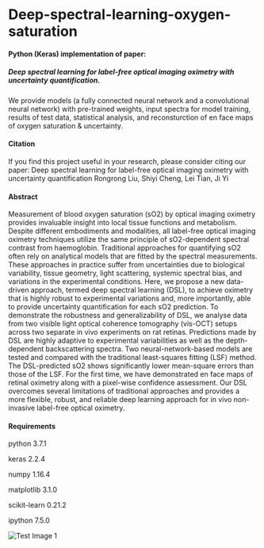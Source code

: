 # Deep-spectral-learning-oxygen-saturation

#### Python (Keras) implementation of paper: 
##### Deep	spectral	learning	for	label-free	optical	imaging	oximetry	with	uncertainty	quantification. 

We provide models (a fully connected neural network and a convolutional neural network) with pre-trained weights, input spectra for model training, results of test data, statistical analysis, and reconsturction of en face maps of oxygen saturation & uncertainty.

#### Citation
If you find this project useful in your research, please consider citing our paper:
Deep	spectral	learning	for	label-free	optical	imaging	oximetry	with	uncertainty	quantification
Rongrong	Liu, Shiyi	Cheng, Lei Tian, Ji	Yi

#### Abstract
Measurement of blood oxygen saturation (sO2) by optical imaging oximetry provides invaluable insight into local tissue functions and metabolism. Despite different embodiments and modalities, all label-free optical imaging oximetry techniques utilize the same principle of sO2-dependent spectral contrast from haemoglobin. Traditional approaches for quantifying sO2 often rely on analytical models that are fitted by the spectral measurements. These approaches in practice suffer from uncertainties due to biological variability, tissue geometry, light scattering, systemic spectral bias, and variations in the experimental conditions. Here, we propose a new data-driven approach, termed deep spectral learning (DSL), to achieve oximetry that is highly robust to experimental variations and, more importantly, able to provide uncertainty quantification for each sO2 prediction. To demonstrate the robustness and generalizability of DSL, we analyse data from two visible light optical coherence tomography (vis-OCT) setups across two separate in vivo experiments on rat retinas. Predictions made by DSL are highly adaptive to experimental variabilities as well as the depth-dependent backscattering spectra. Two neural-network-based models are tested and compared with the traditional least-squares fitting (LSF) method. The DSL-predicted sO2 shows significantly lower mean-square errors than those of the LSF. For the first time, we have demonstrated en face maps of retinal oximetry along with a pixel-wise confidence assessment. Our DSL overcomes several limitations of traditional approaches and provides a more flexible, robust, and reliable deep learning approach for in vivo non-invasive label-free optical oximetry. 

#### Requirements

python 3.7.1

keras 2.2.4

numpy 1.16.4

matplotlib 3.1.0

scikit-learn 0.21.2

ipython 7.5.0

![Test Image 1](Figure1.tiff)
